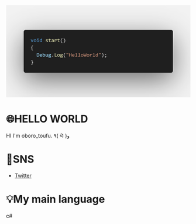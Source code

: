 ![banner](code.png)

# 🌐HELLO WORLD
HI I'm oboro_toufu.
٩( ᐛ )و

# 👾SNS
* [Twitter](https://twitter.com/Toufu_studio)



# 💡My main language
c#
